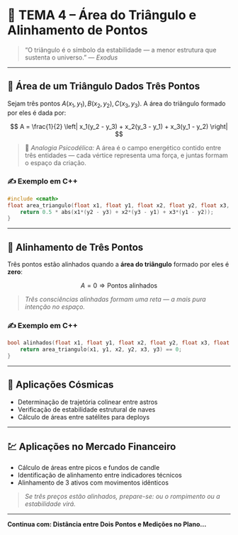 # 🔺 TEMA 4 – Área do Triângulo e Alinhamento de Pontos

> “O triângulo é o símbolo da estabilidade — a menor estrutura que sustenta o universo.” — *Exodus*

---

## 🧮 Área de um Triângulo Dados Três Pontos

Sejam três pontos $A(x_1, y_1), B(x_2, y_2), C(x_3, y_3)$. A área do triângulo formado por eles é dada por:

$$
A = \frac{1}{2} \left| x_1(y_2 - y_3) + x_2(y_3 - y_1) + x_3(y_1 - y_2) \right|
$$

> 💭 *Analogia Psicodélica:* A área é o campo energético contido entre três entidades — cada vértice representa uma força, e juntas formam o espaço da criação.

### ✍️ Exemplo em C++

```cpp
#include <cmath>
float area_triangulo(float x1, float y1, float x2, float y2, float x3, float y3) {
    return 0.5 * abs(x1*(y2 - y3) + x2*(y3 - y1) + x3*(y1 - y2));
}
```

---

## 🧭 Alinhamento de Três Pontos

Três pontos estão alinhados quando a **área do triângulo** formado por eles é **zero**:

$$
A = 0 \Rightarrow \text{Pontos alinhados}
$$

> *Três consciências alinhadas formam uma reta — a mais pura intenção no espaço.*

### ✍️ Exemplo em C++

```cpp
bool alinhados(float x1, float y1, float x2, float y2, float x3, float y3) {
    return area_triangulo(x1, y1, x2, y2, x3, y3) == 0;
}
```

---

## 🌌 Aplicações Cósmicas

* Determinação de trajetória colinear entre astros
* Verificação de estabilidade estrutural de naves
* Cálculo de áreas entre satélites para deploys

---

## 💹 Aplicações no Mercado Financeiro

* Cálculo de áreas entre picos e fundos de candle
* Identificação de alinhamento entre indicadores técnicos
* Alinhamento de 3 ativos com movimentos idênticos

> *Se três preços estão alinhados, prepare-se: ou o rompimento ou a estabilidade virá.*

---

**Continua com: Distância entre Dois Pontos e Medições no Plano...**
